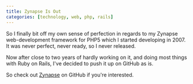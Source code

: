 ```yaml
---
title: Zynapse Is Out
categories: [technology, web, php, rails]
---
```


So I finally bit off my own sense of perfection in regards to my Zynapse web-development framework for PHP5 which I started developing in 2007. It was never perfect, never ready, so I never released.

Now after close to two years of hardly working on it, and doing most things with Ruby on Rails, I've decided to push it up on GitHub as is.

So check out [Zynapse](http://github.com/jimeh/zynapse) on GitHub if you're interested.
